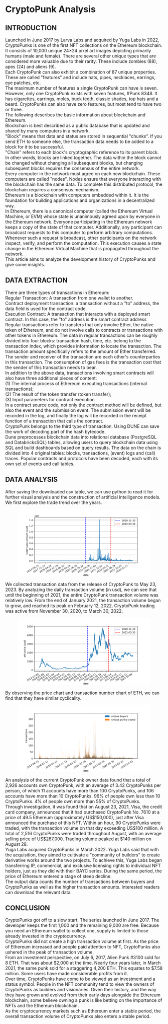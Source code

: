 # CryptoPunk Analysis
## INTRODUCTION
Launched in June 2017 by Larva Labs and acquired by Yuga Labs in 2022, CryptoPunks is one of the first 
NFT collections on the Ethereum blockchain. It consists of 10,000 unique 24×24 pixel art images depicting primarily 
humans (male and female). There are several other unique types that are considered more valuable due to their 
rarity. These include zombies (88), apes (24) and aliens (9).  
Each CryptoPunk can also exhibit a combination of 87 unique properties. These are called "features" and include hats, 
pipes, necklaces, earrings, eye patches, etc.  
The maximum number of features a single CryptoPunk can have is seven. However, only one CryptoPunk exists with seven 
features, #Punk 8348. It has cigarettes, earrings, moles, buck teeth, classic shades, top hats and a beard. CryptoPunks 
can also have zero features, but most tend to have two or three.  
The following describes the basic information about blockchain and Ethereum.  
Blockchain is best described as a public database that is updated and shared by many computers in a network.  
"Block" means that data and status are stored in sequential "chunks". If you send ETH to someone else, the 
transaction data needs to be added to a block for it to be successful.  
"Chain" refers to each block's cryptographic reference to its parent block. In other words, blocks are linked together. 
The data within the block cannot be changed without changing all subsequent blocks, but changing subsequent blocks 
requires the consensus of the entire network.  
Every computer in the network must agree on each new blockchain. These computers are called "nodes". Nodes ensure 
that everyone interacting with the blockchain has the same data. To complete this distributed protocol, the blockchain 
requires a consensus mechanism.  
Ethereum is a blockchain with computers embedded within it. It is the foundation for building applications and 
organizations in a decentralized way.  
In Ethereum, there is a canonical computer (called the Ethereum Virtual Machine, or EVM) whose state is 
unanimously agreed upon by everyone in the Ethereum network. Everyone participating in the Ethereum network 
keeps a copy of the state of that computer. Additionally, any participant can broadcast requests 
to this computer to perform arbitrary computations. Whenever such a request is broadcast, other participants on the 
network inspect, verify, and perform the computation. This execution causes a state change in the Ethereum 
Virtual Machine that is propagated throughout the network.    
This article aims to analyze the development history of CryptoPunks and give some insights.

## DATA EXTRACTION
There are three types of transactions in Ethereum:  
Regular Transaction: A transaction from one wallet to another.  
Contract deployment transaction: a transaction without a "to" address, the data field is used for the contract code.  
Execution Contract: A transaction that interacts with a deployed smart contract. In this case, the "to" address is the 
smart contract address  
Regular transactions refer to transfers that only involve Ether, the native token of Ethereum, and do not involve calls 
to contracts or transactions with other tokens in Ethereum. The data in regular transactions can be roughly divided into 
four blocks: transaction hash, time, etc. belong to the transaction index, which provides information to locate 
the transaction. The transaction amount specifically refers to the amount of Ether transferred. The sender and receiver 
of the transaction are each other's counterparties in this transaction. The consumption of gas fees is the transaction 
cost that the sender of this transaction needs to bear.   
In addition to the above data, transactions involving smart contracts will also have three additional pieces of content:  
(1) The internal process of Ethereum executing transactions (internal transactions);  
(2) The result of the token transfer (token transfer);  
(3) Input parameters for contract execution  
In a contract source code, not only the contract method will be defined, but also the event and 
the submission event. The submission event will be recorded in the log, and finally the log will be recorded 
in the receipt function of a transaction that calls the contract.  
CryptoPunk belongs to the third type of transaction. Using DUNE can save the work of decoding part of the hash bytecode.  
Dune preprocesses blockchain data into relational database (PostgreSQL and DatabricksSQL) tables, allowing users to 
query blockchain data using SQL and build dashboards based on query results. The data on the chain is divided into 4 
original tables: blocks, transactions, (event) logs and (call) traces. Popular contracts and protocols have been 
decoded, each with its own set of events and call tables.

## DATA ANALYSIS
After saving the downloaded csv table, we can use python to read it for further visual analysis and the construction of 
artificial intelligence models.  
We first explore the trade trend over the years. 
<figure>
    <img src="pics/date_usd.png">
</figure>
We collected transaction data from the release of CryptoPunk to May 23, 2023. By analyzing the daily transaction volume
(in usd), we can see that until the beginning of 2021, the entire CryptoPunk transaction volume was relatively low.   
From the end of January 2021, the transaction volume began to grow, and reached its peak on February 12, 2022. 
CryptoPunk trading was active from November 30, 2020, to March 30, 2022.  
<figure>
    <img src="pics/eth_usd.png">
</figure>
By observing the price chart and transaction number chart of ETH, we can find that they have similar cyclicality. 
<figure>
    <img src="pics/buyers.png">
</figure>
An analysis of the current CryptoPunk owner data found that a total of 2,926 accounts own CryptoPunk, 
with an average of 3.42 CryptoPunks per person, of which 11 accounts have more than 100 CryptoPunks, 
and 106 accounts have more than 10 CryptoPunks. 96% of people own less than 10 CryptoPunks. 
4% of people own more than 55% of CryptoPunks.</br>
Through investigation, it was found that on August 23, 2021, Visa, the credit card company, 
announced that it had purchased CryptoPunk No. 7610 at a price of 49.5 Ethereum (approximately US$150,000), 
just after Visa announced the purchase of this NFT. Within an hour, 90 CryptoPunks were traded, with the transaction 
volume on that day exceeding US$100 million. A total of 2,516 CryptoPunks were traded throughout August, 
with an average selling price of US$267,000. Trading volume peaked at $140 million on August 28.  </br>
Yuga Labs acquired CryptoPunks in March 2022. Yuga Labs said that with the acquisition, they aimed to cultivate a 
"community of builders" to create derivative works around the two projects. To achieve this, Yuga Labs began 
transferring IP, commercial, and exclusive licensing rights to individual NFT holders, just as they did with their 
BAYC series. During the same period, the price of Ethereum entered a stage of steep decline. </br> 
The output data counts the number of transactions between buyers and CryptoPunks as well as the higher transaction 
amounts. Interested readers can download the relevant data.

## CONCLUSION
CryptoPunks got off to a slow start. The series launched in June 2017. The developer keeps the first 1,000 and the 
remaining 9,000 are free. Because you need an Ethereum wallet to collect one, supply is limited to those already 
invested in the cryptocurrency.  
CryptoPunks did not create a high transaction volume at first. As the price of Ethereum increased and people paid 
attention to NFT, CryptoPunks also ushered in the peak of transaction volume.  
From an investment perspective, on July 6, 2017, Alien Punk #3100 sold for 8 ETH. That was about $2,000 at the time. 
Nearly four years later, in March 2021, the same punk sold for a staggering 4,200 ETH. This equates to $7.58 million. 
Some users have made considerable profits from it.  
Over time, CryptoPunks have come to be viewed as an investment and a status symbol. 
People in the NFT community tend to view the owners of CryptoPunks as builders and visionaries. Given their history, 
and the way they have grown and evolved from their early days alongside the Ethereum blockchain, some believe owning 
a punk is like betting on the importance of NFTs and the Ethereum blockchain.  
As the cryptocurrency markets such as Ethereum enter a stable period, the overall transaction volume of CryptoPunks 
also enters a stable period.

